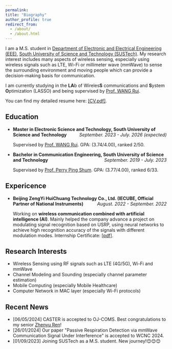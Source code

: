 ```yaml
---
permalink: 
title: "Biography"
author_profile: true
redirect_from:
  - /about/
  - /about.html
---
```


I am a M.S. student in [Department of Electronic and Electrical Engineering (EEE)](https://eee.sustech.edu.cn/), [South University of Science and Technology (SUSTech)](https://www.sustech.edu.cn/). My research interest includes many aspects of wireless sensing, especially using wireless signals such as LTE, Wi-Fi or millimeter wave (mmWave) to sense the surrounding environment and moving people which can provide a decision-making basis for communication.

I am currently studying in the **LA**b of Wireles**S** communications and **S**ystem **O**ptimization (LASSO) and being supervised by [Prof. WANG Rui](http://lasso.eee.sustech.edu.cn/).

You can find my detailed resume here: [[CV.pdf]](../files/Curriculum_Vitae.pdf).

## Education
- <b>Master in Electronic Science and Technology, South University of Science and Technology</b> <i style="float: right">September. 2023 - July. 2026 (expected)</i>

  Supervised by [Prof. WANG Rui](http://lasso.eee.sustech.edu.cn/). GPA: (3.74/4.00), ranked 2/50.

- <b>Bachelor in Communication Engineering, South University of Science and Technology</b> <i style="float: right">September. 2019 - July. 2023</i>

  Supervised by [Prof. Perry Ping Shum](https://faculty.sustech.edu.cn/?tagid=shenp&iscss=1&snapid=1&orderby=date&go=1). GPA: (3.77/4.00), ranked 6/33.

## Expericence

- <b>Beijing ZengYi HuiChuang Technology Co., Ltd. (IECUBE, Official Partner of National Instruments)</b> <i style="float: right">August. 2022 - September. 2022</i>

  Working on **wireless communication combined with artificial intelligence (AI)**. Mainly helped the company advance a project on modulating signal recognition based on USRP, using neural networks to achieve high recognition accuracy of the signals with different modulation modes. Internship Certificate: [[pdf]](../files/Ji-internship.pdf).

## Research Interests
- Wireless Sensing using RF signals such as LTE (4G/5G), Wi-Fi and mmWave
- Channel Modeling and Sounding (especially channel parameter estimation)
- Mobile Computing (especially Mobile Healthcare)
- Computer Network in MAC layer (especially Wi-Fi protocols)

## Recent News
- [06/05/2024] CASTER is accepted to OJ-COMS. Best congratulations to my senior [Zhenyu Ren](https://renzhenyu.site/)!
- [26/01/2024] Our paper "Passive Respiration Detection via mmWave Communication Signal Under Interference" is accepted to WCNC 2024.
- [01/09/2023] Joining SUSTech as a M.S. student. New journey!😊😊😊
